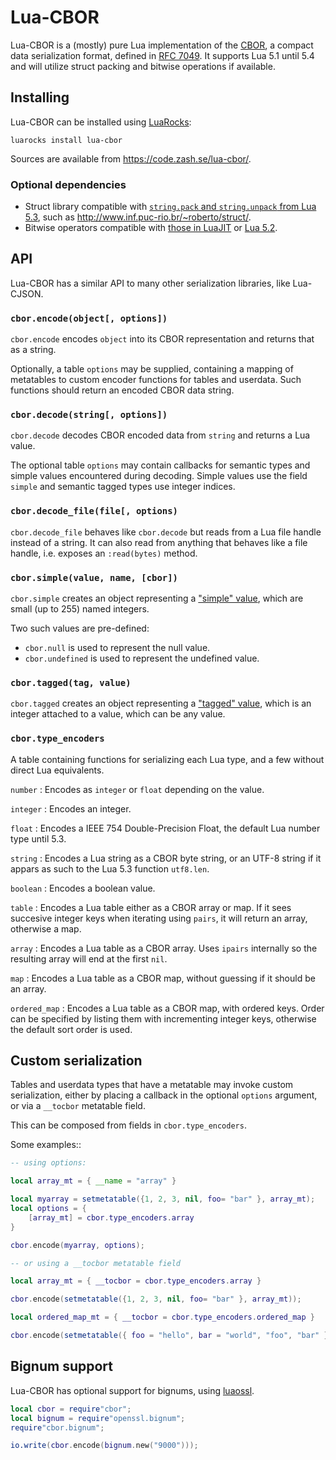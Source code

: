 Lua-CBOR
========

Lua-CBOR is a (mostly) pure Lua implementation of the
[CBOR](http://cbor.io/), a compact data serialization format,
defined in [RFC 7049](http://tools.ietf.org/html/rfc7049).
It supports Lua 5.1 until 5.4 and will utilize struct packing
and bitwise operations if available.

Installing
----------

Lua-CBOR can be installed using [LuaRocks](https://luarocks.org/):

    luarocks install lua-cbor

Sources are available from <https://code.zash.se/lua-cbor/>.

### Optional dependencies

-   Struct library compatible with [`string.pack` and `string.unpack`
    from Lua 5.3](http://www.lua.org/manual/5.3/manual.html#6.4.2), such
    as <http://www.inf.puc-rio.br/~roberto/struct/>.
-   Bitwise operators compatible with
    [those in LuaJIT](http://bitop.luajit.org/) or
    [Lua 5.2](https://luarocks.org/modules/siffiejoe/bit32).

API
---

Lua-CBOR has a similar API to many other serialization libraries, like
Lua-CJSON.

### `cbor.encode(object[, options])`

`cbor.encode` encodes `object` into its CBOR representation and returns
that as a string.

Optionally, a table `options` may be supplied, containing a mapping of
metatables to custom encoder functions for tables and userdata. Such
functions should return an encoded CBOR data string.

### `cbor.decode(string[, options])`

`cbor.decode` decodes CBOR encoded data from `string` and returns a Lua
value.

The optional table `options` may contain callbacks for semantic types
and simple values encountered during decoding. Simple values use the
field `simple` and semantic tagged types use integer indices.

### `cbor.decode_file(file[, options)`

`cbor.decode_file` behaves like `cbor.decode` but reads from a Lua file
handle instead of a string. It can also read from anything that behaves
like a file handle, i.e. exposes an `:read(bytes)` method.

### `cbor.simple(value, name, [cbor])`

`cbor.simple` creates an object representing a ["simple" value][simple],
which are small (up to 255) named integers.

Two such values are pre-defined:

* `cbor.null` is used to represent the null value.
* `cbor.undefined` is used to represent the undefined value.

[simple]: http://tools.ietf.org/html/rfc7049#section-2.3

### `cbor.tagged(tag, value)`

`cbor.tagged` creates an object representing a ["tagged" value][tagged],
which is an integer attached to a value, which can be any value.

[tagged]: http://tools.ietf.org/html/rfc7049#section-2.4

### `cbor.type_encoders`

A table containing functions for serializing each Lua type, and a few
without direct Lua equivalents.

`number`
:   Encodes as `integer` or `float` depending on the value.

`integer`
:   Encodes an integer.

`float`
:   Encodes a IEEE 754 Double-Precision Float, the default Lua number type until 5.3.

`string`
:   Encodes a Lua string as a CBOR byte string, or an UTF-8 string if it
    appars as such to the Lua 5.3 function `utf8.len`.

`boolean`
:   Encodes a boolean value.

`table`
:   Encodes a Lua table either as a CBOR array or map. If it sees
    succesive integer keys when iterating using `pairs`, it will return an array,
    otherwise a map.

`array`
:   Encodes a Lua table as a CBOR array. Uses `ipairs` internally so the
    resulting array will end at the first `nil`.

`map`
:   Encodes a Lua table as a CBOR map, without guessing if it should be an array.

`ordered_map`
:   Encodes a Lua table as a CBOR map, with ordered keys. Order can be
    specified by listing them with incrementing integer keys, otherwise
    the default sort order is used.

Custom serialization
--------------------

Tables and userdata types that have a metatable may invoke custom
serialization, either by placing a callback in the optional `options`
argument, or via a `__tocbor` metatable field.

This can be composed from fields in `cbor.type_encoders`.

Some examples::

```lua
-- using options:

local array_mt = { __name = "array" }

local myarray = setmetatable({1, 2, 3, nil, foo= "bar" }, array_mt);
local options = {
    [array_mt] = cbor.type_encoders.array
}

cbor.encode(myarray, options);

-- or using a __tocbor metatable field

local array_mt = { __tocbor = cbor.type_encoders.array }

cbor.encode(setmetatable({1, 2, 3, nil, foo= "bar" }, array_mt));

local ordered_map_mt = { __tocbor = cbor.type_encoders.ordered_map }

cbor.encode(setmetatable({ foo = "hello", bar = "world", "foo", "bar" }, array_mt));
```

Bignum support
--------------

Lua-CBOR has optional support for bignums, using
[luaossl](http://www.25thandclement.com/~william/projects/luaossl.html).

```lua
local cbor = require"cbor";
local bignum = require"openssl.bignum";
require"cbor.bignum";

io.write(cbor.encode(bignum.new("9000")));
```
